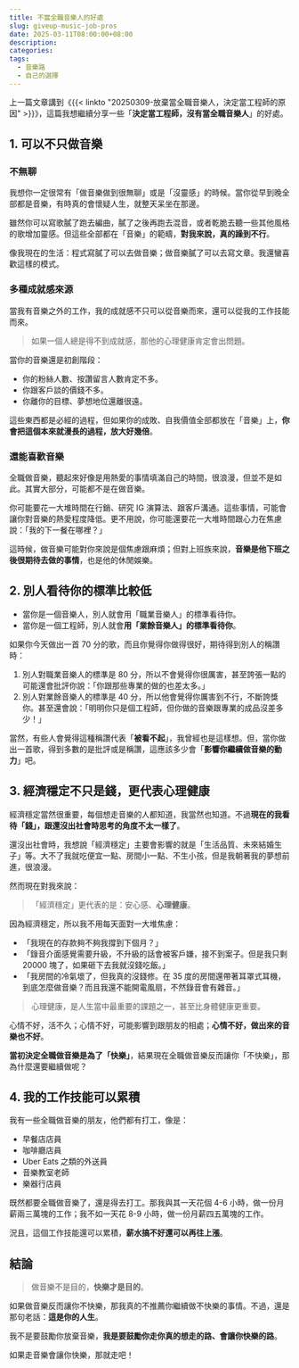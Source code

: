 ```yaml
---
title: 不當全職音樂人的好處
slug: giveup-music-job-pros
date: 2025-03-11T08:00:00+08:00
description: 
categories: 
tags:
  - 音樂路
  - 自己的選擇
---
```

上一篇文章講到《{{< linkto "20250309-放棄當全職音樂人，決定當工程師的原因" >}}》，這篇我想繼續分享一些「**決定當工程師，沒有當全職音樂人**」的好處。

## 1. 可以不只做音樂

### 不無聊

我想你一定很常有「做音樂做到很無聊」或是「沒靈感」的時候。當你從早到晚全部都是音樂，有時真的會懷疑人生，就整天呆坐在那邊。

雖然你可以寫歌膩了跑去編曲，膩了之後再跑去混音，或者乾脆去聽一些其他風格的歌增加靈感。但這些全部都在「音樂」的範疇，**對我來說，真的躁到不行**。

像我現在的生活：程式寫膩了可以去做音樂；做音樂膩了可以去寫文章。我還蠻喜歡這樣的模式。

### 多種成就感來源

當我有音樂之外的工作，我的成就感不只可以從音樂而來，還可以從我的工作技能而來。

> 如果一個人總是得不到成就感，那他的心理健康肯定會出問題。

當你的音樂還是初創階段：

* 你的粉絲人數、按讚留言人數肯定不多。
* 你跟客戶談的價錢不多。
* 你離你的目標、夢想地位還離很遠。

這些東西都是必經的過程，但如果你的成敗、自我價值全部都放在「音樂」上，**你會把這個本來就漫長的過程，放大好幾倍**。

### 還能喜歡音樂

全職做音樂，聽起來好像是用熱愛的事情填滿自己的時間，很浪漫，但並不是如此。其實大部分，可能都不是在做音樂。

你可能要花一大堆時間在行銷、研究 IG 演算法、跟客戶溝通。這些事情，可能會讓你對音樂的熱愛程度降低。更不用說，你可能還要花一大堆時間跟心力在焦慮說：「我的下一餐在哪裡？」

這時候，做音樂可能對你來說是個焦慮跟麻煩；但對上班族來說，**音樂是他下班之後很期待去做的事情**，也是他的休閒娛樂。

## 2. 別人看待你的標準比較低

* 當你是一個音樂人，別人就會用「職業音樂人」的標準看待你。
* 當你是一個工程師，別人就會**用「業餘音樂人」的標準看待你**。

如果你今天做出一首 70 分的歌，而且你覺得你做得很好，期待得到別人的稱讚時：

1. 別人對職業音樂人的標準是 80 分，所以不會覺得你很厲害，甚至誇張一點的可能還會批評你說：「你跟那些專業的做的也差太多。」
2. 別人對業餘音樂人的標準是 40 分，所以他會覺得你厲害到不行，不斷誇獎你。甚至還會說：「明明你只是個工程師，但你做的音樂跟專業的成品沒差多少！」

當然，有些人會覺得這種稱讚代表「**被看不起**」，我曾經也是這樣想。但，當你做出一首歌，得到多數的是批評或是稱讚，這應該多少會「**影響你繼續做音樂的動力**」吧。

## 3. 經濟穩定不只是錢，更代表心理健康

經濟穩定當然很重要，每個想走音樂的人都知道，我當然也知道。不過**現在的我看待「錢」，跟還沒出社會時思考的角度不太一樣了**。

還沒出社會時，我想說「經濟穩定」主要會影響的就是「生活品質、未來結婚生子」等。大不了我就吃便宜一點、房間小一點、不生小孩，但是我朝著我的夢想前進，很浪漫。

然而現在對我來說：

> 「經濟穩定」更代表的是：安心感、**心理健康**。

因為經濟穩定，所以我不用每天面對一大堆焦慮：

* 「我現在的存款夠不夠我撐到下個月？」
* 「錄音介面感覺需要升級，不升級的話會被客戶嫌，接不到案子。但是我只剩 20000 塊了，如果砸下去我就沒錢吃飯。」
* 「我房間的冷氣壞了，但我真的沒錢修。在 35 度的房間還帶著耳罩式耳機，到底怎麼做音樂？而且我還不能開電風扇，不然錄音會有雜音。」

> 心理健康，是人生當中最重要的課題之一，甚至比身體健康更重要。

心情不好，活不久；心情不好，可能影響到跟朋友的相處；**心情不好，做出來的音樂也不好**。

**當初決定全職做音樂是為了「快樂」**，結果現在全職做音樂反而讓你「不快樂」，那為什麼還要繼續做呢？

## 4. 我的工作技能可以累積

我有一些全職做音樂的朋友，他們都有打工，像是：

* 早餐店店員 
* 咖啡廳店員
* Uber Eats 之類的外送員
* 音樂教室老師
* 樂器行店員

既然都要全職做音樂了，還是得去打工。那我與其一天花個 4-6 小時，做一份月薪兩三萬塊的工作；我不如一天花 8-9 小時，做一份月薪四五萬塊的工作。

況且，這個工作技能還可以累積，**薪水搞不好還可以再往上漲**。

## 結論

> 做音樂不是目的，**快樂才是目的**。

如果做音樂反而讓你不快樂，那我真的不推薦你繼續做不快樂的事情。不過，還是那句老話：**這是你的人生**。

我不是要鼓勵你放棄音樂，**我是要鼓勵你走你真的想走的路、會讓你快樂的路**。

如果走音樂會讓你快樂，那就走吧！